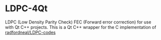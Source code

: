 # LDPC-4Qt
LDPC (Low Density Parity Check) FEC (Forward error correction) for use with Qt C++ projects. This is a Qt C++ wrapper for the C implementation of [radfordneal/LDPC-codes](https://github.com/radfordneal/LDPC-codes)
